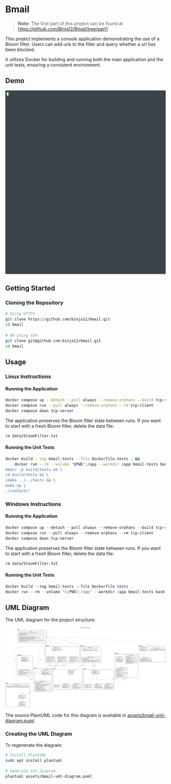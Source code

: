 # Bmail

> **Note:** The first part of this project can be found at https://github.com/Binja12/Bmail/tree/part1

This project implements a console application demonstrating the use of a Bloom filter.
Users can add urls to the filter and query whether a url has been blocked.

It utilizes Docker for building and running both the main application and the unit tests, ensuring a consistent environment.

## Demo

![Bmail Demo](assets/example-run.gif)

## Getting Started

### Cloning the Repository

```bash
# Using HTTPS
git clone https://github.com/binja12/bmail.git
cd bmail

# OR using SSH
git clone git@github.com:binja12/bmail.git
cd bmail
```

## Usage

### Linux Instructions

#### Running the Application

```bash
docker compose up --detach --pull always --remove-orphans --build tcp-server
docker compose run --pull always --remove-orphans --rm tcp-client
docker compose down tcp-server
```

The application preserves the Bloom filter state between runs. If you want to start with a fresh Bloom filter, delete the data file:
```bash
rm data/bloomFilter.txt
```

#### Running the Unit Tests

```bash
docker build --tag bmail-tests --file Dockerfile.tests . &&
    docker run --rm --volume "$PWD":/app --workdir /app bmail-tests bash -c "
mkdir -p build/tests && \
cd build/tests && \
cmake ../../tests && \
make && \
./runTests"
```

### Windows Instructions

#### Running the Application

```powershell
docker compose up --detach --pull always --remove-orphans --build tcp-server
docker compose run --pull always --remove-orphans --rm tcp-client
docker compose down tcp-server
```
The application preserves the Bloom filter state between runs. If you want to start with a fresh Bloom filter, delete the data file:
```bash
rm data/bloomFilter.txt
```

#### Running the Unit Tests

```powershell
docker build --tag bmail-tests --file Dockerfile.tests .
docker run --rm --volume "${PWD}:/app" --workdir /app bmail-tests bash -c "mkdir -p build/tests && cd build/tests && cmake ../../tests && make && ./runTests"
```

## UML Diagram

The UML diagram for the project structure:

![Bmail UML Diagram](assets/bmail.png)

The source PlantUML code for this diagram is available in [assets/bmail-uml-diagram.puml](assets/bmail-uml-diagram.puml).

### Creating the UML Diagram

To regenerate the diagram:

```bash
# Install PlantUML
sudo apt install plantuml

# Generate the diagram
plantuml assets/bmail-uml-diagram.puml
```